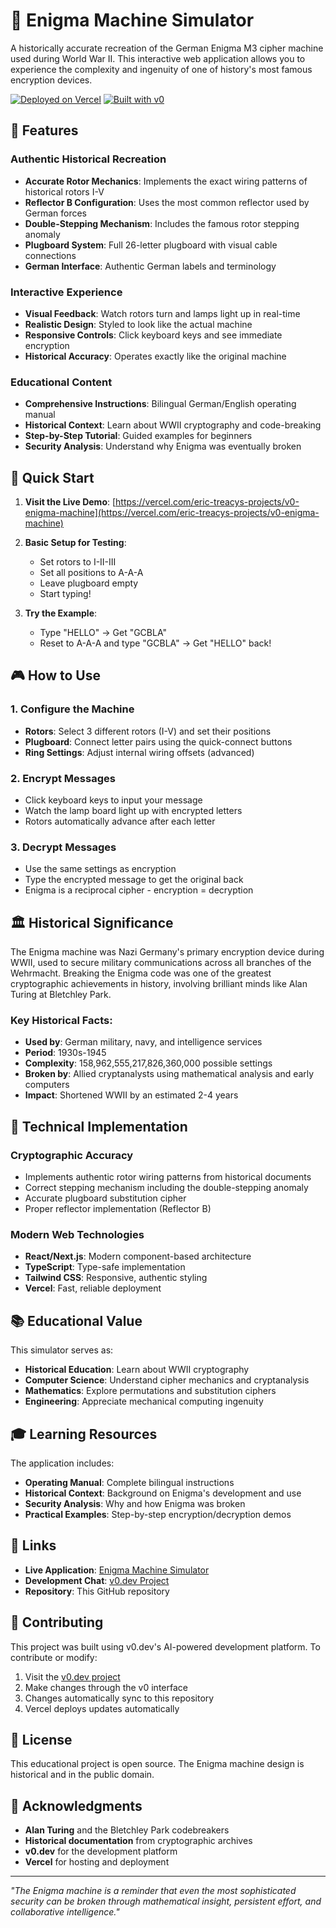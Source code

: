 # 🔐 Enigma Machine Simulator

A historically accurate recreation of the German Enigma M3 cipher machine used during World War II. This interactive web application allows you to experience the complexity and ingenuity of one of history's most famous encryption devices.

[![Deployed on Vercel](https://img.shields.io/badge/Deployed%20on-Vercel-black?style=for-the-badge&logo=vercel)](https://vercel.com/eric-treacys-projects/v0-enigma-machine)
[![Built with v0](https://img.shields.io/badge/Built%20with-v0.dev-black?style=for-the-badge)](https://v0.dev/chat/projects/Ay5fNpKcnW2)

## 🎯 Features

### Authentic Historical Recreation
- **Accurate Rotor Mechanics**: Implements the exact wiring patterns of historical rotors I-V
- **Reflector B Configuration**: Uses the most common reflector used by German forces
- **Double-Stepping Mechanism**: Includes the famous rotor stepping anomaly
- **Plugboard System**: Full 26-letter plugboard with visual cable connections
- **German Interface**: Authentic German labels and terminology

### Interactive Experience
- **Visual Feedback**: Watch rotors turn and lamps light up in real-time
- **Realistic Design**: Styled to look like the actual machine
- **Responsive Controls**: Click keyboard keys and see immediate encryption
- **Historical Accuracy**: Operates exactly like the original machine

### Educational Content
- **Comprehensive Instructions**: Bilingual German/English operating manual
- **Historical Context**: Learn about WWII cryptography and code-breaking
- **Step-by-Step Tutorial**: Guided examples for beginners
- **Security Analysis**: Understand why Enigma was eventually broken

## 🚀 Quick Start

1. **Visit the Live Demo**: [https://vercel.com/eric-treacys-projects/v0-enigma-machine](https://vercel.com/eric-treacys-projects/v0-enigma-machine)

2. **Basic Setup for Testing**:
   - Set rotors to I-II-III
   - Set all positions to A-A-A
   - Leave plugboard empty
   - Start typing!

3. **Try the Example**:
   - Type "HELLO" → Get "GCBLA"
   - Reset to A-A-A and type "GCBLA" → Get "HELLO" back!

## 🎮 How to Use

### 1. Configure the Machine
- **Rotors**: Select 3 different rotors (I-V) and set their positions
- **Plugboard**: Connect letter pairs using the quick-connect buttons
- **Ring Settings**: Adjust internal wiring offsets (advanced)

### 2. Encrypt Messages
- Click keyboard keys to input your message
- Watch the lamp board light up with encrypted letters
- Rotors automatically advance after each letter

### 3. Decrypt Messages
- Use the same settings as encryption
- Type the encrypted message to get the original back
- Enigma is a reciprocal cipher - encryption = decryption

## 🏛️ Historical Significance

The Enigma machine was Nazi Germany's primary encryption device during WWII, used to secure military communications across all branches of the Wehrmacht. Breaking the Enigma code was one of the greatest cryptographic achievements in history, involving brilliant minds like Alan Turing at Bletchley Park.

### Key Historical Facts:
- **Used by**: German military, navy, and intelligence services
- **Period**: 1930s-1945
- **Complexity**: 158,962,555,217,826,360,000 possible settings
- **Broken by**: Allied cryptanalysts using mathematical analysis and early computers
- **Impact**: Shortened WWII by an estimated 2-4 years

## 🔧 Technical Implementation

### Cryptographic Accuracy
- Implements authentic rotor wiring patterns from historical documents
- Correct stepping mechanism including the double-stepping anomaly
- Accurate plugboard substitution cipher
- Proper reflector implementation (Reflector B)

### Modern Web Technologies
- **React/Next.js**: Modern component-based architecture
- **TypeScript**: Type-safe implementation
- **Tailwind CSS**: Responsive, authentic styling
- **Vercel**: Fast, reliable deployment

## 📚 Educational Value

This simulator serves as:
- **Historical Education**: Learn about WWII cryptography
- **Computer Science**: Understand cipher mechanics and cryptanalysis
- **Mathematics**: Explore permutations and substitution ciphers
- **Engineering**: Appreciate mechanical computing ingenuity

## 🎓 Learning Resources

The application includes:
- **Operating Manual**: Complete bilingual instructions
- **Historical Context**: Background on Enigma's development and use
- **Security Analysis**: Why and how Enigma was broken
- **Practical Examples**: Step-by-step encryption/decryption demos

## 🔗 Links

- **Live Application**: [Enigma Machine Simulator](https://vercel.com/eric-treacys-projects/v0-enigma-machine)
- **Development Chat**: [v0.dev Project](https://v0.dev/chat/projects/Ay5fNpKcnW2)
- **Repository**: This GitHub repository

## 🤝 Contributing

This project was built using v0.dev's AI-powered development platform. To contribute or modify:

1. Visit the [v0.dev project](https://v0.dev/chat/projects/Ay5fNpKcnW2)
2. Make changes through the v0 interface
3. Changes automatically sync to this repository
4. Vercel deploys updates automatically

## 📜 License

This educational project is open source. The Enigma machine design is historical and in the public domain.

## 🙏 Acknowledgments

- **Alan Turing** and the Bletchley Park codebreakers
- **Historical documentation** from cryptographic archives
- **v0.dev** for the development platform
- **Vercel** for hosting and deployment

---

*"The Enigma machine is a reminder that even the most sophisticated security can be broken through mathematical insight, persistent effort, and collaborative intelligence."*
